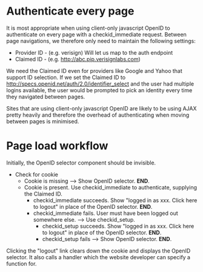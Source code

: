 # Authenticate every page #

It is most appropriate when using client-only javascript OpenID to authenticate on every page with a checkid\_immediate request. Between page navigations, we therefore only need to maintain the following settings:
  * Provider ID - (e.g. verisign) Will let us map to the auth endpoint
  * Claimed ID - (e.g. http://abc.pip.verisignlabs.com)

We need the Claimed ID even for providers like Google and Yahoo that support ID selection. If we set the Claimed ID to http://specs.openid.net/auth/2.0/identifier_select and the user had multiple logins available, the user would be prompted to pick an identity every time they navigated between pages.

Sites that are using client-only javascript OpenID are likely to be using AJAX pretty heavily and therefore the overhead of authenticating when moving between pages is minimised.

# Page load workflow #

Initially, the OpenID selector component should be invisible.

  * Check for cookie
    * Cookie is missing --> Show OpenID selector. **END**.
    * Cookie is present. Use checkid\_immediate to authenticate, supplying the Claimed ID.
      * checkid\_immediate succeeds. Show "logged in as xxx. Click here to logout" in place of the OpenID selector. **END**.
      * checkid\_immediate fails. User must have been logged out somewhere else. --> Use checkid\_setup.
        * checkid\_setup succeeds. Show "logged in as xxx. Click here to logout" in place of the OpenID selector. **END**.
        * checkid\_setup fails --> Show OpenID selector. **END**.

Clicking the "logout" link clears down the cookie and displays the OpenID selector. It also calls a handler which the website developer can specify a function for.
